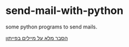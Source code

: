 # send-mail-with-python
some python programs to send mails.

<a href='https://beeemet.blogspot.com/p/blog-page.html'>הסבר מלא על מיילים בפייתון</a>
